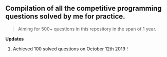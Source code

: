 ## Compilation of all the competitive programming questions solved by me for practice.
> Aiming for 500+ questions in this repository in the span of 1 year.

**Updates**

1. Achieved 100 solved questions on October 12th 2019 !
